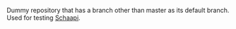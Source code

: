 Dummy repository that has a branch other than master as its default branch. Used for testing [Schaapi](https://github.com/cafejojo/schaapi).
